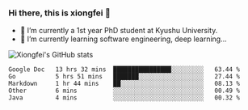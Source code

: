 ### Hi there, this is xiongfei 👋


- 🔭 I’m currently a 1st year PhD student at Kyushu University.
- 🌱 I’m currently learning software engineering, deep learning...

<!--
**Toma62299781/Toma62299781** is a ✨ _special_ ✨ repository because its `README.md` (this file) appears on your GitHub profile.
Here are some ideas to get you started:
-->

![Xiongfei's GitHub stats](https://github-readme-stats.vercel.app/api?username=Toma62299781)

<!--START_SECTION:waka-->
```text
Google Doc   13 hrs 32 mins  ████████████████░░░░░░░░░   63.44 % 
Go           5 hrs 51 mins   ███████░░░░░░░░░░░░░░░░░░   27.44 % 
Markdown     1 hr 44 mins    ██░░░░░░░░░░░░░░░░░░░░░░░   08.13 % 
Other        6 mins          ░░░░░░░░░░░░░░░░░░░░░░░░░   00.49 % 
Java         4 mins          ░░░░░░░░░░░░░░░░░░░░░░░░░   00.32 % 
```
<!--END_SECTION:waka-->

